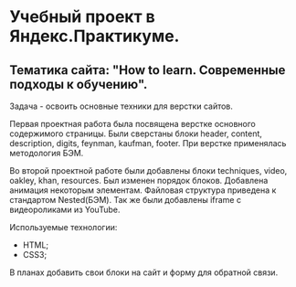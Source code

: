 # Учебный проект в Яндекс.Практикуме.

## Тематика сайта: "How to learn. Современные подходы к обучению".

Задача - освоить основные техники для верстки сайтов. 

Первая проектная работа была посвящена верстке основного содержимого страницы. Были сверстаны блоки header, content, description, digits, feynman, kaufman, footer. При верстке применялась методология БЭМ.

Во второй проектной работе были добавлены блоки techniques, video, oakley, khan, resources. Был изменен порядок блоков. Добавлена анимация некоторым элементам. Файловая структура приведена к стандартом Nested(БЭМ). Так же были добавлены iframe с видеороликами из YouTube.

Используемые технологии:

- HTML;
- CSS3;

В планах добавить свои блоки на сайт и форму для обратной связи.
